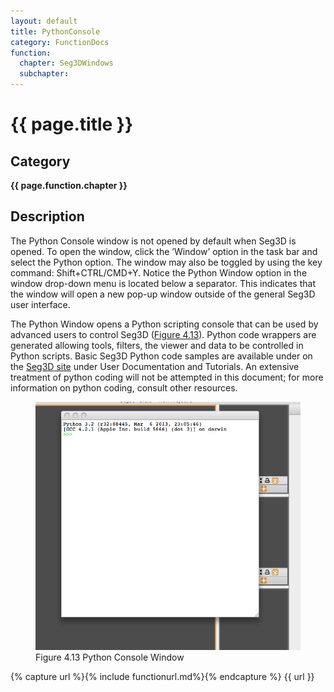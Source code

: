 ```yaml
---
layout: default
title: PythonConsole
category: FunctionDocs 
function: 
  chapter: Seg3DWindows
  subchapter: 
---
```


# {{ page.title }} 

## Category

**{{ page.function.chapter }}**

## Description

The Python Console window is not opened by default when Seg3D is opened. To open the window, click the ’Window’ option in the task bar and select the Python option. The window may also be toggled by using the key command: Shift+CTRL/CMD+Y. Notice the Python Window option in the window drop-down menu is located below a separator. This indicates that the window will open a new pop-up window outside of the general Seg3D user interface.

The Python Window opens a Python scripting console that can be used by advanced users to control Seg3D (<a href="#PythonConsole">Figure 4.13</a>). Python code wrappers are generated allowing tools, filters, the viewer and data to be controlled in Python scripts. Basic Seg3D Python code samples are available under on the [Seg3D site](http://www.seg3d.org)[](#TODO) under User Documentation and Tutorials. An extensive treatment of python coding will not be attempted in this document; for more information on python coding, consult other resources.

<figure>
  <img src="../Seg3DBasicFunctionality_figures/PythonConsole_blank.png" id="PythonConsole">
  <figcaption>Figure 4.13 Python Console Window</figcaption>
</figure>

{% capture url %}{% include functionurl.md%}{% endcapture %}
{{ url }}


